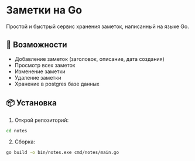 # Заметки на Go
Простой и быстрый сервис хранения заметок, написанный на языке Go.

## 🚀 Возможности

- Добавление заметок (заголовок, описание, дата создания)
- Просмотр всех заметок
- Изменение заметки
- Удаление заметки
- Хранение в postgres базе данных

## 📦 Установка

1. Открой репозиторий:

```bash
cd notes
```

2. Сборка:

```bash
go build -o bin/notes.exe cmd/notes/main.go
```